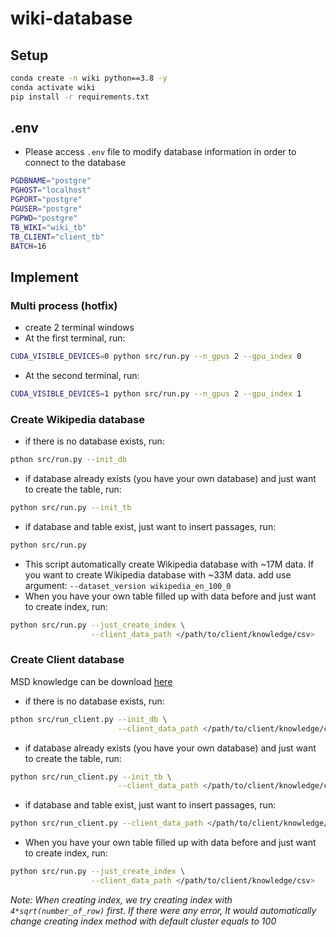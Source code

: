 # wiki-database
## Setup
```bash
conda create -n wiki python==3.8 -y
conda activate wiki
pip install -r requirements.txt
```
## .env
- Please access `.env` file to modify database information in order to connect to the database
```bash
PGDBNAME="postgre"
PGHOST="localhost"
PGPORT="postgre"
PGUSER="postgre"
PGPWD="postgre"
TB_WIKI="wiki_tb"
TB_CLIENT="client_tb"
BATCH=16
```
## Implement
### Multi process (hotfix)
- create 2 terminal windows 
- At the first terminal, run:
```bash
CUDA_VISIBLE_DEVICES=0 python src/run.py --n_gpus 2 --gpu_index 0
```
- At the second terminal, run:
```bash
CUDA_VISIBLE_DEVICES=1 python src/run.py --n_gpus 2 --gpu_index 1
```

### Create Wikipedia database
- if there is no database exists, run:
```bash
pthon src/run.py --init_db
```
- if database already exists (you have your own database) and just want to create the table, run:
```bash
python src/run.py --init_tb
```
- if database and table exist, just want to insert passages, run:
```bash
python src/run.py
```
- This script automatically create Wikipedia database with ~17M data. If you want to create Wikipedia database with ~33M data. add use argument: `--dataset_version wikipedia_en_100_0`
- When you have your own table filled up with data before and just want to create index, run:
```bash
python src/run.py --just_create_index \
                  --client_data_path </path/to/client/knowledge/csv>
```
### Create Client database
MSD knowledge can be download [here](https://drive.google.com/file/d/1S2i325zIv13O1IVoDj9jib9bsCUv20Pt/view?usp=sharing)
- if there is no database exists, run:
```bash
pthon src/run_client.py --init_db \
                        --client_data_path </path/to/client/knowledge/csv>
```
- if database already exists (you have your own database) and just want to create the table, run:
```bash
python src/run_client.py --init_tb \
                        --client_data_path </path/to/client/knowledge/csv>
```
- if database and table exist, just want to insert passages, run:
```bash
python src/run_client.py --client_data_path </path/to/client/knowledge/csv>
```
- When you have your own table filled up with data before and just want to create index, run:
```bash
python src/run.py --just_create_index \
                  --client_data_path </path/to/client/knowledge/csv>
```
*Note: When creating index, we try creating index with `4*sqrt(number_of_row)` first. If there were any error, It would automatically change creating index method with default cluster equals to 100*
